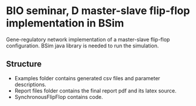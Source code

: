 # BIO seminar, D master-slave flip-flop implementation in BSim

Gene-regulatory network implementation of a master-slave flip-flop configuration. 
BSim java library is needed to run the simulation.

## Structure
* Examples folder contains generated csv files and parameter descriptions.
* Report files folder contains the final report pdf and its latex source.
* SynchronousFlipFlop contains code.